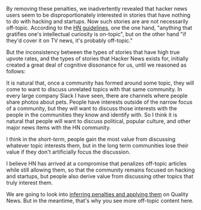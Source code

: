 
By removing these penalties, we inadvertently revealed that hacker news users seem to be disproportionately interested in stories that have nothing to do with hacking and startups. Now such stories are are not necessarily off-topic. According to the [HN guidelines](https://news.ycombinator.com/newsguidelines.html), one the one hand, "anything that gratifies one's intellectual curiosity is on-topic", but on the other hand "if they'd cover it on TV news, it's probably off-topic." 

But the inconsistency between the types of stories that have high true upvote rates, and the types of stories that Hacker News exists for, initially created a great deal of cognitive dissonance for us, until we reasoned as follows: 


It is natural that, once a community has formed around some topic, they will come to want to discuss unrelated topics with that same community. In every large company Slack I have seen, there are channels where people share photos about pets. People have interests outside of the narrow focus of a community, but they will want to discuss those interests with the people in the communities they know and identify with. So I think it is natural that people will want to discuss political, popular culture, and other major news items with the HN community.

I think in the *short-term*, people gain the most value from discussing whatever topic interests them, but in the long term communities lose their value if they don't artificially focus the discussion.

I believe HN has arrived at a compromise that penalizes off-topic articles while still allowing them, so that the community remains focused on hacking and startups, but people also derive value from discussing other topics that truly interest them.

We are going to look into [inferring penalties and applying them](https://github.com/social-protocols/news/issues/47) on Quality News. But in the meantime, that's why you see more off-topic content here.
